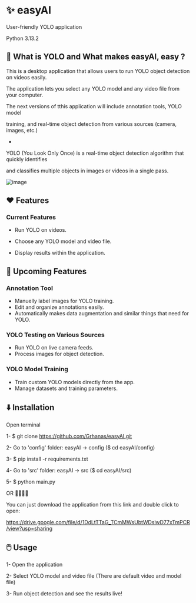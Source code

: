 # :sparkles: easyAI
User-friendly YOLO application

Python 3.13.2

## 📖 What is YOLO and What makes easyAI, easy ?
This is a desktop application that allows users to run YOLO object detection on videos easily.

The application lets you select any YOLO model and any video file from your computer.

The next versions of tthis application will include annotation tools, YOLO model

training, and real-time object detection from various sources (camera, images, etc.)

-

YOLO (You Look Only Once) is a real-time object detection algorithm that quickly identifies

and classifies multiple objects in images or videos in a single pass.


![image](https://github.com/user-attachments/assets/9fb3deb8-9f0b-4086-b155-e2cfd6d85058)


## :heart: Features
### Current Features
- Run YOLO on videos.

- Choose any YOLO model and video file.

- Display results within the application.

## 🚀 Upcoming Features
### Annotation Tool
- Manuelly label images for YOLO training.
- Edit and organize annotations easily.
- Automatically makes data augmentation and similar things that need for YOLO.

### YOLO Testing on Various Sources
- Run YOLO on live camera feeds.
- Process images for object detection.

### YOLO Model Training
- Train custom YOLO models directly from the app.
- Manage datasets and training parameters.

## ⬇️ Installation
Open terminal

1- $ git clone https://github.com/Grhanas/easyAI.git

2- Go to 'config' folder: easyAI -> config ($ cd easyAI/config)

3- $ pip install -r requirements.txt

4- Go to 'src' folder: easyAI -> src ($ cd easyAI/src)

5- $ python main.py

OR 🔗🔗🔗🥇

You can just download the application from this link and double click to open:

https://drive.google.com/file/d/1DdLtTTaG_TCmMWsUbtWDsiwD77xTmPCR/view?usp=sharing



## 🖱️ Usage
1- Open the application

2- Select YOLO model and video file (There are default video and model file)

3- Run object detection and see the results live!
